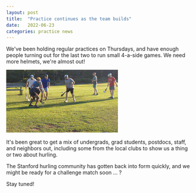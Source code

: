 ```yaml
---
layout: post
title:  "Practice continues as the team builds"
date:   2022-06-23
categories: practice news
---
```


We've been holding regular practices on Thursdays, and have enough people 
turning out for the last two to run small 4-a-side games. 
We need more helmets, we're almost out!

![practice game](assets/220721_practice_game.gif)

It's been great to get a mix of undergrads, grad students, postdocs, staff,
and neighbors out, including some from the local clubs to show
us a thing or two about hurling.

The Stanford hurling community has gotten back into form quickly, and
we might be ready for a challenge match soon ... ?

Stay tuned!

